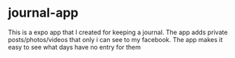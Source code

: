 # journal-app

This is a expo app that I created for keeping a journal.  The app adds private posts/photos/videos that only i can see to my facebook.  The app makes it easy to see what days have no entry for them
